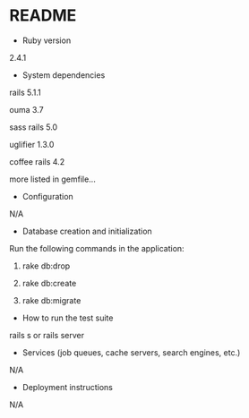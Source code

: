 # README

* Ruby version

2.4.1

* System dependencies

rails 5.1.1

ouma 3.7

sass rails 5.0

uglifier 1.3.0

coffee rails 4.2

more listed in gemfile...

* Configuration

N/A

* Database creation and initialization

Run the following commands in the application:

1. rake db:drop

2. rake db:create

3. rake db:migrate

* How to run the test suite

rails s or rails server

* Services (job queues, cache servers, search engines, etc.)

N/A

* Deployment instructions

N/A

